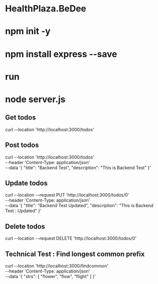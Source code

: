 # HealthPlaza.BeDee

 
# npm init -y
# npm install express --save



# run 
# node server.js

## Get todos
curl --location 'http://localhost:3000/todos'

## Post todos
curl --location 'http://localhost:3000/todos' \
--header 'Content-Type: application/json' \
--data '{
    "title": "Backend Test",
    "description": "This is Backend Test"
}'

## Update todos
curl --location --request PUT 'http://localhost:3000/todos/0' \
--header 'Content-Type: application/json' \
--data '{
    "title": "Backend Test Updated",
    "description": "This is Backend Test : Updated"
}'

## Delete todos
curl --location --request DELETE 'http://localhost:3000/todos/0'

## Technical Test : Find longest common prefix
curl --location 'http://localhost:3000/findcommon' \
--header 'Content-Type: application/json' \
--data '{
    "strs": [
        "flower",
        "flow",
        "flight"
    ]
}'